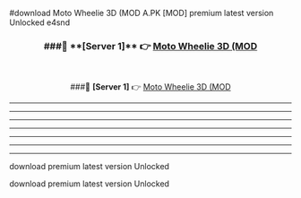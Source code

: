 #download Moto Wheelie 3D (MOD A.PK [MOD] premium latest version Unlocked e4snd 



<div align="center">
<h3>###🔹 **[Server 1]** 👉 <a href="https://download1apk.web.app/">Moto Wheelie 3D (MOD</a></h3><br>


###🔹 **[Server 1]** 👉 <a href="https://download1apk.web.app/">Moto Wheelie 3D (MOD</a></h3>
</div>



----------------------------------------------------------

----------------------------------------------------------

----------------------------------------------------------

----------------------------------------------------------

----------------------------------------------------------

----------------------------------------------------------

----------------------------------------------------------

download premium latest version Unlocked

download premium latest version Unlocked

